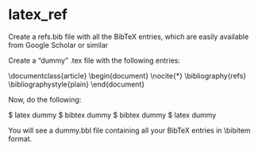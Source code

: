 # latex_ref
Create a refs.bib file with all the BibTeX entries, which are easily available from Google Scholar or similar

Create a “dummy” .tex file with the following entries:

\documentclass{article}
\begin{document}
\nocite{*}
\bibliography{refs}
\bibliographystyle{plain}
\end{document}

Now, do the following:

$ latex dummy
$ bibtex dummy
$ bibtex dummy
$ latex dummy

You will see a dummy.bbl file containing all your BibTeX entries in \bibitem format.
